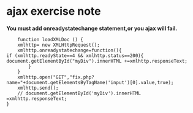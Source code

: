 # ajax exercise note #

**You must add onreadystatechange statement,or you ajax will fail.**

		function loadXMLDoc () {
		xmlhttp= new XMLHttpRequest();
		xmlhttp.onreadystatechange=function(){
	if (xmlhttp.readyState==4 && xmlhttp.status==200){
    document.getElementById("myDiv").innerHTML +=xmlhttp.responseText;
    		}
		}
		xmlhttp.open("GET","fix.php?name="+document.getElementsByTagName('input')[0].value,true);
		xmlhttp.send();
		// document.getElementById('myDiv').innerHTML =xmlhttp.responseText;
	}